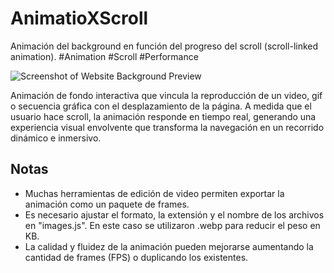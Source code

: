 # AnimatioXScroll
Animación del background en función del progreso del scroll (scroll-linked animation).  #Animation #Scroll #Performance

![Screenshot of Website Background Preview](https://github.com/FedericoVelasquez/personal/blob/main/Screenshot%202025-08-27%20110018.jpg)

Animación de fondo interactiva que vincula la reproducción de un video, gif o secuencia gráfica con el desplazamiento de la página. A medida que el usuario hace scroll, la animación responde en tiempo real, generando una experiencia visual envolvente que transforma la navegación en un recorrido dinámico e inmersivo.

## Notas
* Muchas herramientas de edición de video permiten exportar la animación como un paquete de frames.
* Es necesario ajustar el formato, la extensión y el nombre de los archivos en "images.js". En este caso se utilizaron .webp para reducir el peso en KB.
* La calidad y fluidez de la animación pueden mejorarse aumentando la cantidad de frames (FPS) o duplicando los existentes.
